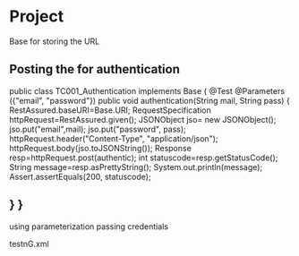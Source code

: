 # Project

Base for storing the URL

Posting the for authentication
----------------------------------------------------------------
public class TC001_Authentication implements Base
{
@Test
@Parameters ({"email", "password"})
public void authentication(String mail, String pass)
{
RestAssured.baseURI=Base.URI;
RequestSpecification httpRequest=RestAssured.given();
JSONObject jso= new JSONObject();
jso.put("email",mail);
jso.put("password", pass);
httpRequest.header("Content-Type", "application/json");
httpRequest.body(jso.toJSONString());
Response resp=httpRequest.post(authentic);
int statuscode=resp.getStatusCode();
String message=resp.asPrettyString();
System.out.println(message);
Assert.assertEquals(200, statuscode);


}
}
------------------------------------------------------------
using parameterization passing credentials

testnG.xml
<suite name="Suite">
  <test thread-count="5" name="Test">
      <parameter name="email" value="deepakdpk333@gmail.com" />
      <parameter name="password" value="Qwerty@1234" />
    <classes>
      <class name="Test.TC001_Authentication"/>
    </classes>
  </test> <!-- Test -->
</suite> <!-- Suite -->
